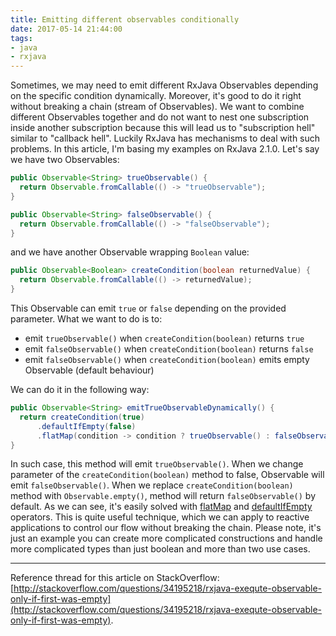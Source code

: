 ```yaml
---
title: Emitting different observables conditionally
date: 2017-05-14 21:44:00
tags:
- java
- rxjava
---
```


Sometimes, we may need to emit different RxJava Observables depending on the specific condition dynamically. Moreover, it's good to do it right without breaking a chain (stream of Observables). We want to combine different Observables together and do not want to nest one subscription inside another subscription because this will lead us to "subscription hell" similar to "callback hell". Luckily RxJava has mechanisms to deal with such problems. In this article, I'm basing my examples on RxJava 2.1.0. Let's say we have two Observables:

```java
public Observable<String> trueObservable() {
  return Observable.fromCallable(() -> "trueObservable");
}

public Observable<String> falseObservable() {
  return Observable.fromCallable(() -> "falseObservable");
}
```

and we have another Observable wrapping `Boolean` value:

```java
public Observable<Boolean> createCondition(boolean returnedValue) {
  return Observable.fromCallable(() -> returnedValue);
}
```

This Observable can emit `true` or `false` depending on the provided parameter. What we want to do is to:

*   emit `trueObservable()` when `createCondition(boolean)` returns `true`
*   emit `falseObservable()` when `createCondition(boolean)` returns `false`
*   emit `falseObservable()` when `createCondition(boolean)` emits empty Observable (default behaviour)

We can do it in the following way:

```java
public Observable<String> emitTrueObservableDynamically() {
  return createCondition(true)
      .defaultIfEmpty(false)
      .flatMap(condition -> condition ? trueObservable() : falseObservable());
}
```

In such case, this method will emit `trueObservable()`. When we change parameter of the `createCondition(boolean)` method to false, Observable will emit `falseObservable()`. When we replace `createCondition(boolean)` method with `Observable.empty()`, method will return `falseObservable()` by default. As we can see, it's easily solved with [flatMap](http://reactivex.io/documentation/operators/flatmap.html) and [defaultIfEmpty](http://reactivex.io/documentation/operators/defaultifempty.html) operators. This is quite useful technique, which we can apply to reactive applications to control our flow without breaking the chain. Please note, it's just an example you can create more complicated constructions and handle more complicated types than just boolean and more than two use cases.

* * *

Reference thread for this article on StackOverflow: [http://stackoverflow.com/questions/34195218/rxjava-exequte-observable-only-if-first-was-empty](http://stackoverflow.com/questions/34195218/rxjava-exequte-observable-only-if-first-was-empty).
